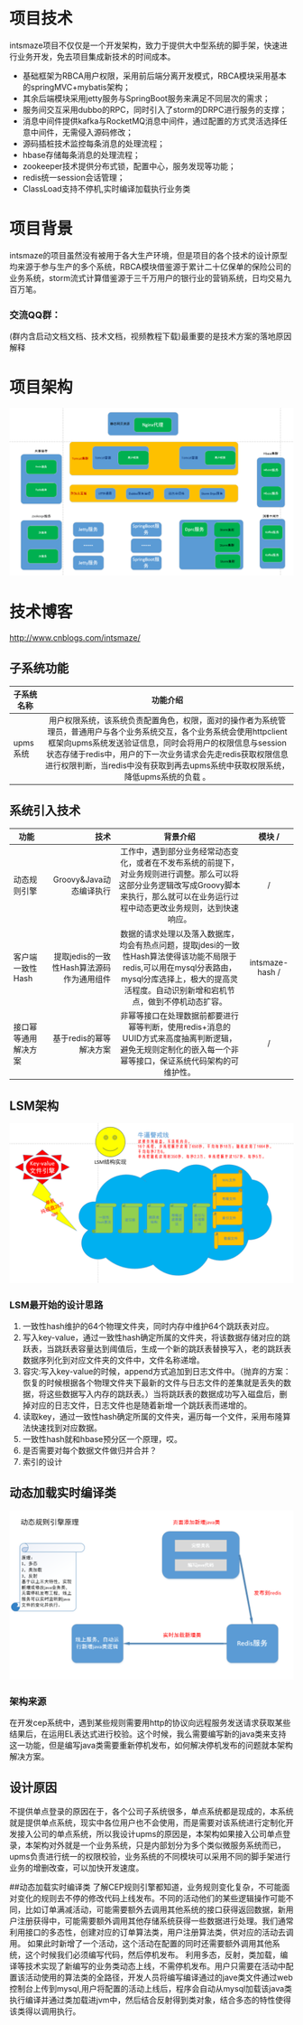 # 项目技术
intsmaze项目不仅仅是一个开发架构，致力于提供大中型系统的脚手架，快速进行业务开发，免去项目集成新技术的时间成本。<br> 
* 基础框架为RBCA用户权限，采用前后端分离开发模式，RBCA模块采用基本的springMVC+mybatis架构；
* 其余后端模块采用jetty服务与SpringBoot服务来满足不同层次的需求；
* 服务间交互采用dubbo的RPC，同时引入了storm的DRPC进行服务的支撑；
* 消息中间件提供kafka与RocketMQ消息中间件，通过配置的方式灵活选择任意中间件，无需侵入源码修改； 
* 源码插桩技术监控每条消息的处理流程；
* hbase存储每条消息的处理流程；
* zookeeper技术提供分布式锁，配置中心，服务发现等功能；
* redis统一session会话管理；
* ClassLoad支持不停机,实时编译加载执行业务类
# 项目背景
intsmaze的项目虽然没有被用于各大生产环境，但是项目的各个技术的设计原型均来源于参与生产的多个系统，RBCA模块借鉴源于累计二十亿保单的保险公司的业务系统，storm流式计算借鉴源于三千万用户的银行业的营销系统，日均交易九百万笔。
### 交流QQ群：
(群内含启动文档文档、技术文档，视频教程下载)最重要的是技术方案的落地原因解释
# 项目架构
![image](https://github.com/intsmaze/intsmaze/blob/master/image/intsmaze1.png)
# 技术博客
http://www.cnblogs.com/intsmaze/

## 子系统功能
| 子系统名称        |   功能介绍  |
| --------  | :----: |
| upms系统        |用户权限系统，该系统负责配置角色，权限，面对的操作者为系统管理员，普通用户与各个业务系统交互，各个业务系统会使用httpclient框架向upms系统发送验证信息，同时会将用户的权限信息与session状态存储于redis中，用户的下一次业务请求会先走redis获取权限信息进行权限判断，当redis中没有获取到再去upms系统中获取权限系统，降低upms系统的负载 。   |

## 系统引入技术

| 功能        | 技术    |  背景介绍  | 模块 /
| --------   | -----:   | :----: |  :----: |
| 动态规则引擎        | Groovy&Java动态编译执行     |工作中，遇到部分业务经常动态变化，或者在不发布系统的前提下，对业务规则进行调整。那么可以将这部分业务逻辑改写成Groovy脚本来执行，那么就可以在业务运行过程中动态更改业务规则，达到快速响应。    | /
| 客户端一致性Hash        | 提取jedis的一致性Hash算法源码作为通用组件     |数据的请求处理以及落入数据库，均会有热点问题，提取jdesi的一致性Hash算法使得该功能不局限于redis,可以用在mysql分表路由，mysql分库选择上，极大的提高灵活程度。自动识别新增和宕机节点，做到不停机动态扩容。   | intsmaze-hash /
| 接口幂等通用解决方案        | 基于redis的幂等解决方案     |非幂等接口在处理数据前都要进行幂等判断，使用redis+消息的UUID方式来高度抽离判断逻辑，避免无规则定制化的嵌入每一个非幂等接口，保证系统代码架构的可维护性。   | /


## LSM架构
![image](https://github.com/intsmaze/intsmaze/raw/master/image/lsm.png)
### LSM最开始的设计思路
1. 一致性hash维护的64个物理文件夹，同时内存中维护64个跳跃表对应。
2. 写入key-value，通过一致性hash确定所属的文件夹，将该数据存储对应的跳跃表，当跳跃表容量达到阈值后，生成一个新的跳跃表替换写入，老的跳跃表数据序列化到对应文件夹的文件中，文件名称递增。
3. 容灾:写入key-value的时候，append方式追加到日志文件中。（抛弃的方案：恢复的时候根据各个物理文件夹下最新的文件与日志文件的差集就是丢失的数据，将这些数据写入内存的跳跃表。）当将跳跃表的数据成功写入磁盘后，删掉对应的日志文件，日志文件也是随着新增一个跳跃表而递增的。
4. 读取key，通过一致性hash确定所属的文件夹，遍历每一个文件，采用布隆算法快速找到对应数据。
5. 一致性hash就和hbase预分区一个原理，哎。
6. 是否需要对每个数据文件做归并合并？
7. 索引的设计

## 动态加载实时编译类
![image](https://github.com/intsmaze/intsmaze/raw/master/image/classload.png)
### 架构来源
在开发cep系统中，遇到某些规则需要用http的协议向远程服务发送请求获取某些结果后，在运用EL表达式进行校验。这个时候，我么需要编写新的java类来支持这一功能，但是编写java类需要重新停机发布，如何解决停机发布的问题就本架构解决方案。 

## 设计原因
不提供单点登录的原因在于，各个公司子系统很多，单点系统都是现成的，本系统就是提供单点系统，现实中各位用户也不会使用，而是需要对该系统进行定制化开发接入公司的单点系统，所以我设计upms的原因是，本架构如果接入公司单点登录，本架构对外就是一个业务系统，只是内部划分为多个类似微服务系统而已，upms负责进行统一的权限校验，业务系统的不同模块可以采用不同的脚手架进行业务的增删改查，可以加快开发速度。

##动态加载实时编译类
了解CEP规则引擎都知道，业务规则变化复杂，不可能面对变化的规则去不停的修改代码上线发布。不同的活动他们的某些逻辑操作可能不同，比如订单满减活动，可能需要额外去调用其他系统的接口获得返回数据，新用户注册获得中，可能需要额外调用其他存储系统获得一些数据进行处理。我们通常利用接口的多态性，创建对应的订单算法类，用户注册算法类，供对应的活动去调用。
如果此时新增了一个活动，这个活动在配置的同时还需要额外调用其他系统，这个时候我们必须编写代码，然后停机发布。
利用多态，反射，类加载，编译等技术实现了新编写的业务类动态上线，不需停机发布。用户只需要在活动中配置该活动使用的算法类的全路径，开发人员将编写编译通过的jave类文件通过web控制台上传到mysql,用户将配置的活动上线后，程序会自动从mysql加载该java类执行编译并通过类加载进jvm中，然后结合反射得到类对象，结合多态的特性使得该类得以调用执行。
